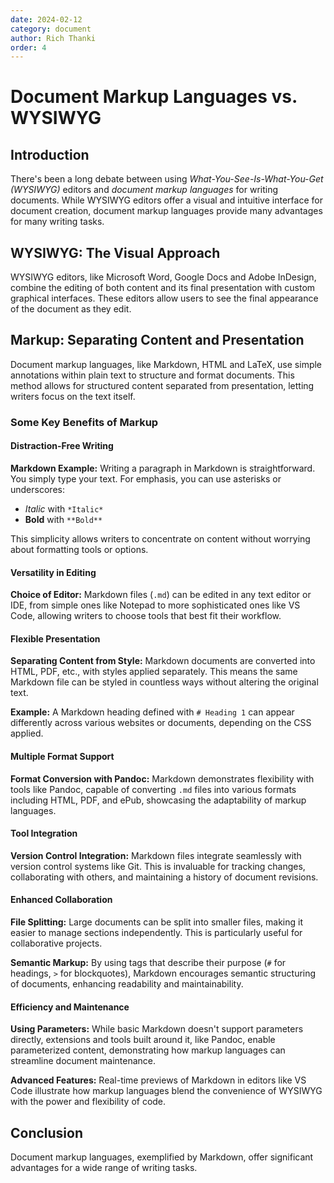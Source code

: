 ```yaml
---
date: 2024-02-12
category: document
author: Rich Thanki
order: 4
---
```


# Document Markup Languages vs. WYSIWYG

## Introduction

There's been a long debate between using *What-You-See-Is-What-You-Get (WYSIWYG)* editors and *document markup languages* for writing documents. While WYSIWYG editors offer a visual and intuitive interface for document creation, document markup languages provide many advantages for many writing tasks.

## WYSIWYG: The Visual Approach

WYSIWYG editors, like Microsoft Word, Google Docs and Adobe InDesign, combine the editing of both content and its final presentation with custom graphical interfaces. These editors allow users to see the final appearance of the document as they edit.

## Markup: Separating Content and Presentation

Document markup languages, like Markdown, HTML and LaTeX, use simple annotations within plain text to structure and format documents. This method allows for structured content separated from presentation, letting writers focus on the text itself.

### Some Key Benefits of Markup

#### Distraction-Free Writing

**Markdown Example:** Writing a paragraph in Markdown is straightforward. You simply type your text. For emphasis, you can use asterisks or underscores:

- *Italic* with `*Italic*`
- **Bold** with `**Bold**`

This simplicity allows writers to concentrate on content without worrying about formatting tools or options.

#### Versatility in Editing

**Choice of Editor:** Markdown files (`.md`) can be edited in any text editor or IDE, from simple ones like Notepad to more sophisticated ones like VS Code, allowing writers to choose tools that best fit their workflow.

#### Flexible Presentation

**Separating Content from Style:** Markdown documents are converted into HTML, PDF, etc., with styles applied separately. This means the same Markdown file can be styled in countless ways without altering the original text.

**Example:** A Markdown heading defined with `# Heading 1` can appear differently across various websites or documents, depending on the CSS applied.

#### Multiple Format Support

**Format Conversion with Pandoc:** Markdown demonstrates flexibility with tools like Pandoc, capable of converting `.md` files into various formats including HTML, PDF, and ePub, showcasing the adaptability of markup languages.

#### Tool Integration

**Version Control Integration:** Markdown files integrate seamlessly with version control systems like Git. This is invaluable for tracking changes, collaborating with others, and maintaining a history of document revisions.

#### Enhanced Collaboration

**File Splitting:** Large documents can be split into smaller files, making it easier to manage sections independently. This is particularly useful for collaborative projects.

**Semantic Markup:** By using tags that describe their purpose (`#` for headings, `>` for blockquotes), Markdown encourages semantic structuring of documents, enhancing readability and maintainability.

#### Efficiency and Maintenance

**Using Parameters:** While basic Markdown doesn't support parameters directly, extensions and tools built around it, like Pandoc, enable parameterized content, demonstrating how markup languages can streamline document maintenance.

**Advanced Features:** Real-time previews of Markdown in editors like VS Code illustrate how markup languages blend the convenience of WYSIWYG with the power and flexibility of code.

## Conclusion

Document markup languages, exemplified by Markdown, offer significant advantages for a wide range of writing tasks.